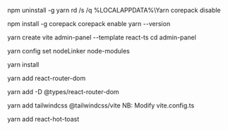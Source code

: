 <!-- 
NodeJS Version: v22.14.0
Yarn Version: 4.7.0
 -->

<!-- if older yarn version exists -->
npm uninstall -g yarn
rd /s /q %LOCALAPPDATA%\Yarn
corepack disable

<!-- Install latest yarn (Run from admin cmd)-->
npm install -g corepack
corepack enable
yarn --version

<!-- Create React TS Project -->
yarn create vite admin-panel --template react-ts
cd admin-panel

<!-- If you prefer node_modules instead of PnP (Plug’n’Play), run: -->
yarn config set nodeLinker node-modules


<!-- Install dependancies -->
yarn install

<!-- Adding Router 7 -->
yarn add react-router-dom

<!-- useNavigateStable -->
yarn add -D @types/react-router-dom

<!-- Install Tailwind CSS -->
yarn add tailwindcss @tailwindcss/vite
NB: Modify vite.config.ts

<!-- Toast Provider -->
yarn add react-hot-toast